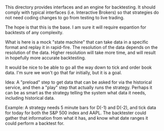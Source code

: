 This directory provides interfaces and an engine for backtesting. It should comply with 
typical interfaces (i.e. Interactive Brokers) so that strategies do not need coding
changes to go from testing to live trading.

The hope is that this is the base. I am sure it will require expantion for backtests of any
complexity.

What is here is a mock "state machine" that can take data in a specific format and replay it in rapid-fire. The resolution of the data depends on the resolution of the data. Higher resolution will take more time, and will result in hopefully more accurate backtesting.

It would be nice to be able to go all the way down to tick and order book data. I'm sure we won't go that far initially, but it is a goal.

Idea: A "preload" step to get data that can be asked for via the historical service, and then a "play" step that actually runs the strategy. Perhaps it can be as smart as the strategy telling the system what data it needs, including historical data.

Example: A strategy needs 5 minute bars for D(-1) and D(-2), and tick data for today for both the S&P 500 index and AAPL. The backtester could gather that information from what it has, and know what date ranges it could perform a backtest for. 